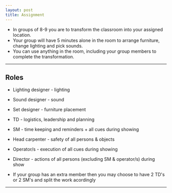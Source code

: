 ```yaml
---
layout: post
title: Assignment
---
```


* In groups of 8-9 you are to transform the classroom into your assigned location.
* Your group will have 5 minutes alone in the room to arrange furniture, change lighting and pick sounds.
* You can use anything in the room, including your group members to complete the transformation.


-----

Roles
---

* Lighting designer - lighting
* Sound designer - sound
* Set designer - furniture placement
* TD - logistics, leadership and planning
* SM - time keeping and reminders + all cues during showing
* Head carpenter - safety of all persons & objects
* Operator/s - execution of all cues during showing
* Director - actions of all persons (excluding SM & operator/s) during show

* If your group has an extra member then you may choose to have 2 TD's or 2 SM's and split the work acordingly  

-----


